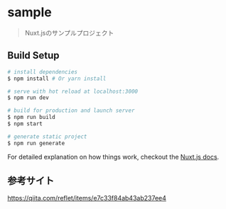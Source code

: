 # sample

> Nuxt.jsのサンプルプロジェクト

## Build Setup

``` bash
# install dependencies
$ npm install # Or yarn install

# serve with hot reload at localhost:3000
$ npm run dev

# build for production and launch server
$ npm run build
$ npm start

# generate static project
$ npm run generate
```

For detailed explanation on how things work, checkout the [Nuxt.js docs](https://github.com/nuxt/nuxt.js).

## 参考サイト
https://qiita.com/reflet/items/e7c33f84ab43ab237ee4

